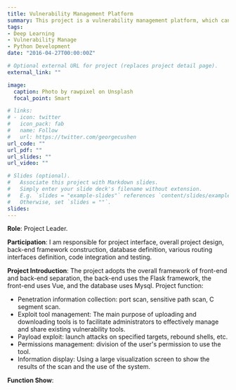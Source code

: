 ```yaml
---
title: Vulnerability Management Platform
summary: This project is a vulnerability management platform, which can realize information collection in the early stage of penetration testing, including port scanning, sensitive path discovery, and C-segment scanning. At the same time, the platform supports uploading and downloading of various exploit tools and EXP, users can attack the specified target, rebound shell, etc.
tags:
- Deep Learning
- Vulnerability Manage
- Python Development
date: "2016-04-27T00:00:00Z"

# Optional external URL for project (replaces project detail page).
external_link: ""

image:
  caption: Photo by rawpixel on Unsplash
  focal_point: Smart

# links:
# - icon: twitter
#   icon_pack: fab
#   name: Follow
#   url: https://twitter.com/georgecushen
url_code: ""
url_pdf: ""
url_slides: ""
url_video: ""

# Slides (optional).
#   Associate this project with Markdown slides.
#   Simply enter your slide deck's filename without extension.
#   E.g. `slides = "example-slides"` references `content/slides/example-slides.md`.
#   Otherwise, set `slides = ""`.
slides: 
---
```


**Role**: Project Leader.


**Participation**: I am responsible for project interface, overall project design, back-end framework construction, database definition, various routing interfaces definition, code integration and testing.


**Project Introduction**: The project adopts the overall framework of front-end and back-end separation, the back-end uses the Flask framework, the front-end uses Vue, and the database uses Mysql.
Project function:
- Penetration information collection: port scan, sensitive path scan, C segment scan.
- Exploit tool management: The main purpose of uploading and downloading tools is to facilitate administrators to effectively manage and share existing vulnerability tools.
- Payload exploit: launch attacks on specified targets, rebound shells, etc.
- Permissions management: division of the user's permission to use the tool.
- Information display: Using a large visualization screen to show the results of the scan and the use of the system.


**Function Show**: 
